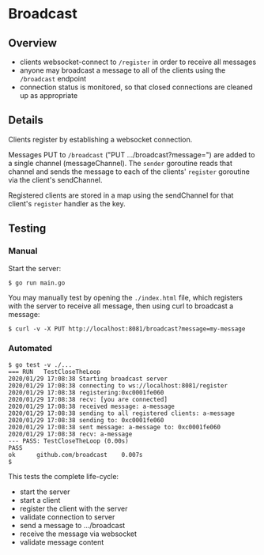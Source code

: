 # Broadcast

## Overview

- clients websocket-connect to `/register` in order to receive all messages
- anyone may broadcast a message to all of the clients using the `/broadcast` endpoint
- connection status is monitored, so that closed connections are cleaned up as appropriate

## Details

Clients register by establishing a websocket connection.

Messages PUT to `/broadcast` ("PUT .../broadcast?message=<message>") are added to a single channel (messageChannel).
The `sender` goroutine reads that channel and sends the message to each of the clients' `register` goroutine via the client's sendChannel.

Registered clients are stored in a map using the sendChannel for that client's `register` handler as the key.

## Testing

### Manual

Start the server:

```console
$ go run main.go
```

You may manually test by opening the `./index.html` file, which registers with the server to receive all message, then using curl to broadcast a message:

```console
$ curl -v -X PUT http://localhost:8081/broadcast?message=my-message
```

### Automated

```console
$ go test -v ./...
=== RUN   TestCloseTheLoop
2020/01/29 17:08:38 Starting broadcast server
2020/01/29 17:08:38 connecting to ws://localhost:8081/register
2020/01/29 17:08:38 registering:0xc0001fe060
2020/01/29 17:08:38 recv: [you are connected]
2020/01/29 17:08:38 received message: a-message
2020/01/29 17:08:38 sending to all registered clients: a-message
2020/01/29 17:08:38 sending to: 0xc0001fe060
2020/01/29 17:08:38 sent message: a-message to: 0xc0001fe060
2020/01/29 17:08:38 recv: a-message
--- PASS: TestCloseTheLoop (0.00s)
PASS
ok      github.com/broadcast    0.007s
$ 
```

This tests the complete life-cycle:

- start the server
- start a client
- register the client with the server
- validate connection to server
- send a message to .../broadcast
- receive the message via websocket
- validate message content

